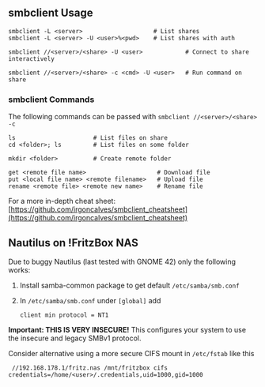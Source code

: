 ## smbclient Usage

    smbclient -L <server>                    # List shares
    smbclient -L <server> -U <user>%<pwd>    # List shares with auth
    
    smbclient //<server>/<share> -U <user>            # Connect to share interactively
    
    smbclient //<server>/<share> -c <cmd> -U <user>   # Run command on share

### smbclient Commands

The following commands can be passed with `smbclient //<server>/<share> -c`

    ls                      # List files on share
    cd <folder>; ls         # List files on some folder
    
    mkdir <folder>          # Create remote folder
    
    get <remote file name>                    # Download file
    put <local file name> <remote filename>   # Upload file
    rename <remote file> <remote new name>    # Rename file

For a more in-depth cheat sheet: [https://github.com/irgoncalves/smbclient_cheatsheet](https://github.com/irgoncalves/smbclient_cheatsheet)

## Nautilus on !FritzBox NAS

Due to buggy Nautilus (last tested with GNOME 42) only the following works:

1. Install samba-common package to get default `/etc/samba/smb.conf`
2. In `/etc/samba/smb.conf` under `[global]` add 

       client min protocol = NT1

**Important: THIS IS VERY INSECURE!** This configures your system to use the insecure 
and legacy SMBv1 protocol.

Consider alternative using a more secure CIFS mount in `/etc/fstab` like this

     //192.168.178.1/fritz.nas /mnt/fritzbox cifs credentials=/home/<user>/.credentials,uid=1000,gid=1000
